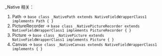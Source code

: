 

_Native 相关：

1. Path -> `base class _NativePath extends NativeFieldWrapperClass1 implements Path { }`
2. PictureRecorder -> `base class _NativePictureRecorder extends NativeFieldWrapperClass1 implements PictureRecorder { }`
3. Picture -> `base class _NativePicture extends NativeFieldWrapperClass1 implements Picture { }`
4. Canvas -> `base class _NativeCanvas extends NativeFieldWrapperClass1 implements { }`
